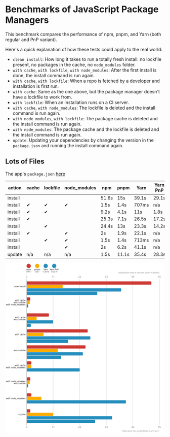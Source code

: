 # Benchmarks of JavaScript Package Managers

This benchmark compares the performance of npm, pnpm, and Yarn (both regular and PnP variant).

Here's a quick explanation of how these tests could apply to the real world:

- `clean install`: How long it takes to run a totally fresh install: no lockfile present, no packages in the cache, no `node_modules` folder.
- `with cache`, `with lockfile`, `with node_modules`: After the first install is done, the install command is run again.
- `with cache`, `with lockfile`: When a repo is fetched by a developer and installation is first run.
- `with cache`: Same as the one above, but the package manager doesn't have a lockfile to work from.
- `with lockfile`: When an installation runs on a CI server.
- `with cache`, `with node_modules`: The lockfile is deleted and the install command is run again.
- `with node_modules`, `with lockfile`: The package cache is deleted and the install command is run again.
- `with node_modules`: The package cache and the lockfile is deleted and the install command is run again.
- `update`: Updating your dependencies by changing the version in the `package.json` and running the install command again.

## Lots of Files

The app's `package.json` [here](https://github.com/pnpm/pnpm.github.io/blob/main/benchmarks/fixtures/alotta-files/package.json)

| action  | cache | lockfile | node_modules| npm | pnpm | Yarn | Yarn PnP |
| ---     | ---   | ---      | ---         | --- | --- | --- | --- |
| install |       |          |             | 51.6s | 15s | 39.1s | 29.1s |
| install | ✔     | ✔        | ✔           | 1.5s | 1.4s | 707ms | n/a |
| install | ✔     | ✔        |             | 9.2s | 4.1s | 11s | 1.8s |
| install | ✔     |          |             | 25.3s | 7.1s | 26.5s | 17.2s |
| install |       | ✔        |             | 24.4s | 13s | 23.3s | 14.2s |
| install | ✔     |          | ✔           | 2s | 1.9s | 22.1s | n/a |
| install |       | ✔        | ✔           | 1.5s | 1.4s | 713ms | n/a |
| install |       |          | ✔           | 2s | 6.2s | 41.1s | n/a |
| update  | n/a   | n/a      | n/a         | 1.5s | 11.1s | 35.4s | 28.3s |

![Graph of the alotta-files results](../../static/img/benchmarks/alotta-files.svg)